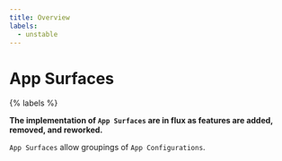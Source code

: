 ```yaml
---
title: Overview
labels:
  - unstable
---
```


# App Surfaces

{% labels %}

**The implementation of `App Surfaces` are in flux as features are added, removed, and reworked.**

`App Surfaces` allow groupings of `App Configurations`.
